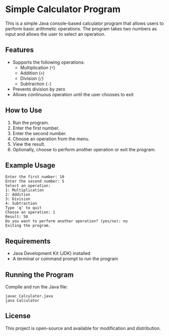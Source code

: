 # Simple Calculator Program

This is a simple Java console-based calculator program that allows users to perform basic arithmetic operations. The program takes two numbers as input and allows the user to select an operation.

## Features
- Supports the following operations:
  - Multiplication (`*`)
  - Addition (`+`)
  - Division (`/`)
  - Subtraction (`-`)
- Prevents division by zero
- Allows continuous operation until the user chooses to exit

## How to Use
1. Run the program.
2. Enter the first number.
3. Enter the second number.
4. Choose an operation from the menu.
5. View the result.
6. Optionally, choose to perform another operation or exit the program.

## Example Usage
```
Enter the first number: 10
Enter the second number: 5
Select an operation:
1: Multiplication
2: Addition
3: Division
4: Subtraction
Type 'q' to quit
Choose an operation: 1
Result: 50
Do you want to perform another operation? (yes/no): no
Exiting the program.
```

## Requirements
- Java Development Kit (JDK) installed
- A terminal or command prompt to run the program

## Running the Program
Compile and run the Java file:
```
javac Calculator.java
java Calculator
```

## License
This project is open-source and available for modification and distribution.

